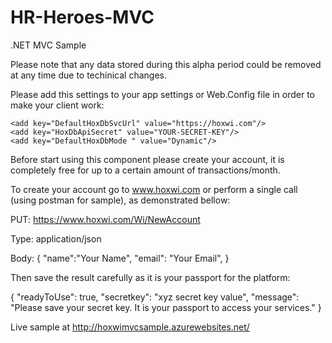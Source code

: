 # HR-Heroes-MVC
.NET MVC Sample

Please note that any data stored during this alpha period could be removed at any time due to techinical changes.

Please add this settings to your app settings or Web.Config file in order to make your client work:

    <add key="DefaultHoxDbSvcUrl" value="https://hoxwi.com"/>
    <add key="HoxDbApiSecret" value="YOUR-SECRET-KEY"/>
    <add key="DefaultHoxDbMode " value="Dynamic"/>

Before start using this component please create your account, it is completely free for up to a certain amount of transactions/month.

To create your account go to www.hoxwi.com or perform a single call (using postman for sample), as demonstrated bellow:

PUT: https://www.hoxwi.com/Wi/NewAccount

Type: application/json

Body: 
{
  "name":"Your Name",
  "email": "Your Email",
}

Then save the result carefully as it is your passport for the platform:

{
  "readyToUse": true,
  "secretkey": "xyz secret key value",
  "message": "Please save your secret key. It is your passport to access your services."
}

Live sample at http://hoxwimvcsample.azurewebsites.net/
